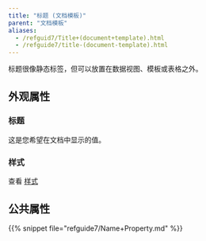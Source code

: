 ```yaml
---
title: "标题 (文档模板)"
parent: "文档模板"
aliases:
  - /refguid7/Title+(document+template).html
  - /refguide7/title-(document-template).html
---
```



标题很像静态标签，但可以放置在数据视图、模板或表格之外。

## 外观属性

### 标题

这是您希望在文档中显示的值。

### 样式

查看 [样式](style)

## 公共属性

{{% snippet file="refguide7/Name+Property.md" %}}
